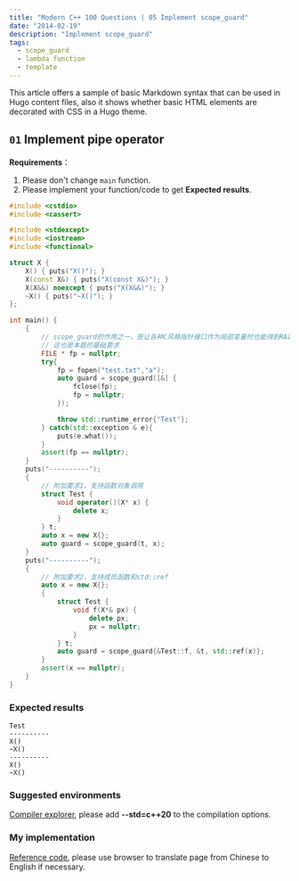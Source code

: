 ```yaml
---
title: "Modern C++ 100 Questions | 05 Implement scope_guard"
date: "2014-02-19"
description: "Implement scope_guard"
tags:
  - scope_guard
  - lambda function
  - template
---
```


This article offers a sample of basic Markdown syntax that can be used in Hugo content files, also it shows whether basic HTML elements are decorated with CSS in a Hugo theme.

<!--more-->

## `01` Implement pipe operator

**Requirements**：

1. Please don't change `main` function.
2. Please implement your function/code to get **Expected results**.

```cpp {linenos=true}
#include <cstdio>
#include <cassert>

#include <stdexcept>
#include <iostream>
#include <functional>

struct X {
    X() { puts("X()"); }
    X(const X&) { puts("X(const X&)"); }
    X(X&&) noexcept { puts("X(X&&)"); }
    ~X() { puts("~X()"); }
};

int main() {
    {
        // scope_guard的作用之一，是让各种C风格指针接口作为局部变量时也能得到RAII支持
        // 这也是本题的基础要求
        FILE * fp = nullptr;
        try{
            fp = fopen("test.txt","a");
            auto guard = scope_guard([&] {
                fclose(fp);
                fp = nullptr;
            });

            throw std::runtime_error{"Test"};
        } catch(std::exception & e){
            puts(e.what());
        }
        assert(fp == nullptr);
    }
    puts("----------");
    {
        // 附加要求1，支持函数对象调用
        struct Test {
            void operator()(X* x) {
                delete x;
            }
        } t;
        auto x = new X{};
        auto guard = scope_guard(t, x);
    }
    puts("----------");
    {
        // 附加要求2，支持成员函数和std::ref
        auto x = new X{};
        {
            struct Test {
                void f(X*& px) {
                    delete px;
                    px = nullptr;
                }
            } t;
            auto guard = scope_guard{&Test::f, &t, std::ref(x)};
        }
        assert(x == nullptr);
    }
}
```

### Expected results

```text
Test
----------
X()
~X()
----------
X()
~X()
```

### Suggested environments

[Compiler explorer](https://godbolt.org/), please add **--std=c++20** to the compilation options.

### My implementation

[Reference code][def], please use browser to translate page from Chinese to English if necessary.

[def]: https://zhuanlan.zhihu.com/p/681521425